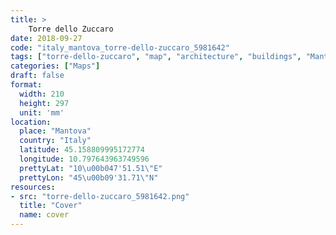 ```yaml
---
title: > 
    Torre dello Zuccaro
date: 2018-09-27
code: "italy_mantova_torre-dello-zuccaro_5981642"
tags: ["torre-dello-zuccaro", "map", "architecture", "buildings", "Mantova", "Italy"]
categories: ["Maps"]
draft: false
format:
  width: 210
  height: 297
  unit: 'mm'
location:
  place: "Mantova"
  country: "Italy"
  latitude: 45.158809995172774
  longitude: 10.797643963749596
  prettyLat: "10\u00b047'51.51\"E"
  prettyLon: "45\u00b09'31.71\"N"
resources:
- src: "torre-dello-zuccaro_5981642.png"
  title: "Cover"
  name: cover
---
```

